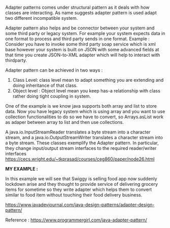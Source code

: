 
 
 Adapter patterns comes under structural pattern as it deals with how classes are interacting.
 As name suggests adapter pattern is used adapt two different incompatible system.

 Adapter pattern also helps and be connector between your system and some third party or legacy system.
 For example your system expects data in one format to process and third party sends in one format.
 Example : Consider you have to invoke some third party soap service which is xml base however your system is built on JSON
 with some advanced fields at that time you create JSON-to-XML adapter which will help to interact with thirdparty.
 

Adapter pattern can be achieved in two ways :
 1. Class Level: class level mean to adapt something you are extending and doing inheritance of that class.
 2. Object level : Object level mean you keep has-a relationship with class rather doing tight coupling in system.

 One of the example is we know java supports both array and list to store data. Now you have legacy system
 which is using array and you want to use collection functionalities to do so we have to convert, so Arrays.asList work as adaper
 between array to list and then use collections.

 A java.io.InputStreamReader translates a byte stream into a character stream, and a java.io.OutputStreamWriter translates a character stream into a byte stream. These classes exemplify the Adapter pattern.
 In particular, they change input/output stream interfaces to the required reader/writer interfaces
 https://cecs.wright.edu/~tkprasad/courses/ceg860/paper/node26.html


**MY EXAMPLE :** 

 In this example we will see that Swiggy is selling food app now suddenly lockdown arise
 and they thought to provide service of delivering grocery items for sometime so they write adapter which
 helps them to convert similar to food item without touching their food delivery business.

 https://www.javadevjournal.com/java-design-patterns/adapter-design-pattern/

 Reference  : https://www.programmergirl.com/java-adapter-pattern/
